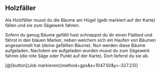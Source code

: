 ## Holzfäller

Als Holzfäller musst du die Bäume am Hügel (gelb markiert auf der Karte) fällen und sie zum Sägewerk fahren.

Sofern du genug Bäume gefällt hast schnappst du dir einen Flatbed und fährst in den blauen Marker, neben welchem sich ein Haufen von Bäumen angesammelt hat (deine gefällten Bäume).
Nun werden diese Bäume aufgeladen. Nachdem sie aufgeladen wurden musst du zum Sägewerk fahren (die rote Säge oder Punkt auf der Karte). Dort lieferst du sie ab.

[@[button](Job markieren)(method=gps&x=1047.50&y=-327.23)]
